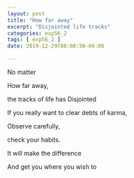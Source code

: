 ```yaml
---
layout: post
title: "How far away"
excerpt: "Disjointed life tracks"
categories: exp56_2
tags: [ exp56_2 ]
date: 2019-12-29T08:08:50-04:00

---
```


No matter

How far away,

the tracks of life has Disjointed

If you really want to clear debts of karma,

Observe carefully,

check your habits.

It will make the difference

And get you where you wish to
